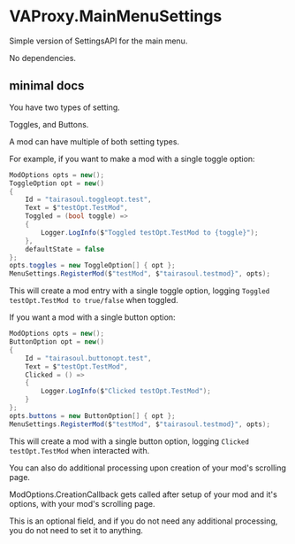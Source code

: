 # VAProxy.MainMenuSettings

Simple version of SettingsAPI for the main menu.

No dependencies.

## minimal docs

You have two types of setting.

Toggles, and Buttons.

A mod can have multiple of both setting types.

For example, if you want to make a mod with a single toggle option:

```cs
ModOptions opts = new();
ToggleOption opt = new()
{
    Id = "tairasoul.toggleopt.test",
    Text = $"testOpt.TestMod",
    Toggled = (bool toggle) =>
    {
        Logger.LogInfo($"Toggled testOpt.TestMod to {toggle}");
    },
    defaultState = false
};
opts.toggles = new ToggleOption[] { opt };
MenuSettings.RegisterMod($"testMod", $"tairasoul.testmod}", opts);
```

This will create a mod entry with a single toggle option, logging `Toggled testOpt.TestMod to true/false` when toggled.

If you want a mod with a single button option:

```cs
ModOptions opts = new();
ButtonOption opt = new()
{
    Id = "tairasoul.buttonopt.test",
    Text = $"testOpt.TestMod",
    Clicked = () =>
    {
        Logger.LogInfo($"Clicked testOpt.TestMod");
    }
};
opts.buttons = new ButtonOption[] { opt };
MenuSettings.RegisterMod($"testMod", $"tairasoul.testmod}", opts);
```

This will create a mod with a single button option, logging `Clicked testOpt.TestMod` when interacted with.

You can also do additional processing upon creation of your mod's scrolling page.

ModOptions.CreationCallback gets called after setup of your mod and it's options, with your mod's scrolling page.

This is an optional field, and if you do not need any additional processing, you do not need to set it to anything.
